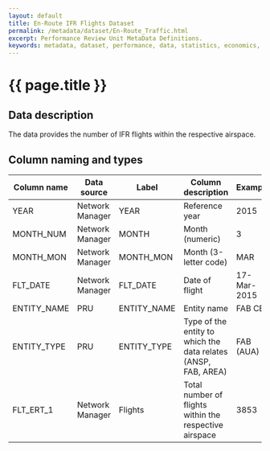```yaml
---
layout: default
title: En-Route IFR Flights Dataset
permalink: /metadata/dataset/En-Route_Traffic.html
excerpt: Performance Review Unit MetaData Definitions.
keywords: metadata, dataset, performance, data, statistics, economics, air transport, flights, europe, cost efficiency
---
```

# {{ page.title }}

## Data description
The data provides the number of IFR flights within the respective airspace.

## Column naming and types

| Column name | Data source     | Label       | Column description                                             | Example    |
|-------------|-----------------|-------------|----------------------------------------------------------------|------------|
| YEAR        | Network Manager | YEAR        | Reference year                                                 | 2015       |
| MONTH_NUM   | Network Manager | MONTH       | Month (numeric)                                                | 3          |
| MONTH_MON   | Network Manager | MONTH_MON   | Month (3-letter code)                                          | MAR        |
| FLT_DATE    | Network Manager | FLT_DATE    | Date of flight                                                 | 17-Mar-2015|
| ENTITY_NAME | PRU             | ENTITY_NAME | Entity name                                                    | FAB CE     |
| ENTITY_TYPE | PRU             | ENTITY_TYPE | Type of the entity to which the data relates (ANSP, FAB, AREA) | FAB (AUA)  |
| FLT_ERT_1   | Network Manager | Flights     | Total number of flights within the respective airspace         | 3853       |
